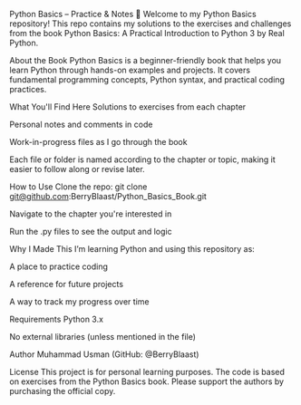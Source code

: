 Python Basics – Practice & Notes 🐍
Welcome to my Python Basics repository!
This repo contains my solutions to the exercises and challenges from the book Python Basics: A Practical Introduction to Python 3 by Real Python.

About the Book
Python Basics is a beginner-friendly book that helps you learn Python through hands-on examples and projects. It covers fundamental programming concepts, Python syntax, and practical coding practices.

What You'll Find Here
Solutions to exercises from each chapter

Personal notes and comments in code

Work-in-progress files as I go through the book

Each file or folder is named according to the chapter or topic, making it easier to follow along or revise later.

How to Use
Clone the repo:
git clone git@github.com:BerryBlaast/Python_Basics_Book.git

Navigate to the chapter you're interested in

Run the .py files to see the output and logic

Why I Made This
I’m learning Python and using this repository as:

A place to practice coding

A reference for future projects

A way to track my progress over time

Requirements
Python 3.x

No external libraries (unless mentioned in the file)

Author
Muhammad Usman (GitHub: @BerryBlaast)

License
This project is for personal learning purposes.
The code is based on exercises from the Python Basics book. Please support the authors by purchasing the official copy.


